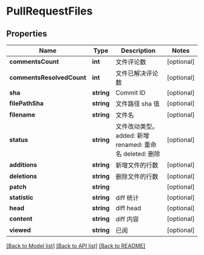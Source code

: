 # PullRequestFiles

## Properties
Name | Type | Description | Notes
------------ | ------------- | ------------- | -------------
**commentsCount** | **int** | 文件评论数 | [optional] 
**commentsResolvedCount** | **int** | 文件已解决评论数 | [optional] 
**sha** | **string** | Commit ID | [optional] 
**filePathSha** | **string** | 文件路径 sha 值 | [optional] 
**filename** | **string** | 文件名 | [optional] 
**status** | **string** | 文件改动类型。added: 新增 renamed: 重命名 deleted: 删除 | [optional] 
**additions** | **string** | 新增文件的行数 | [optional] 
**deletions** | **string** | 删除文件的行数 | [optional] 
**patch** | **string** |  | [optional] 
**statistic** | **string** | diff 统计 | [optional] 
**head** | **string** | diff head | [optional] 
**content** | **string** | diff 内容 | [optional] 
**viewed** | **string** | 已阅 | [optional] 

[[Back to Model list]](../../README.md#documentation-for-models) [[Back to API list]](../../README.md#documentation-for-api-endpoints) [[Back to README]](../../README.md)


